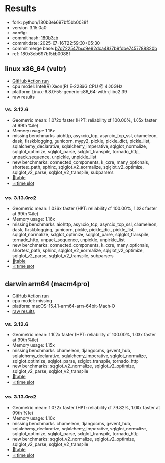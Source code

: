 # Results

- fork: python/180b3eb697bf5bb0088f
- version: 3.15.0a0
- config: 
- commit hash: [180b3eb](https://github.com/python/cpython/commit/180b3eb)
- commit date: 2025-07-16T22:59:30+05:30
- commit merge base: [b7d722547bcc9e92dca4837b9fdbe7457788820b](https://github.com/python/cpython/commit/b7d722547bcc9e92dca4837b9fdbe7457788820b)
- ref: 180b3eb697bf5bb0088f

## linux x86_64 (vultr)

- [GitHub Action run](https://github.com/facebookexperimental/free-threading-benchmarking/actions/runs/16333246852)
- cpu model: Intel(R) Xeon(R) E-2286G CPU @ 4.00GHz
- platform: Linux-6.8.0-55-generic-x86_64-with-glibc2.39
- [raw results](bm-20250716-vultr-x86_64-python-180b3eb697bf5bb0088f-3.15.0a0-180b3eb.json)

### vs. 3.12.6

- Geometric mean: 1.072x faster (HPT: reliability of 100.00%, 1.05x faster at 99th %ile)
- Memory usage: 1.16x
- missing benchmarks: aiohttp, asyncio_tcp, asyncio_tcp_ssl, chameleon, dask, flaskblogging, gunicorn, mypy2, pickle, pickle_dict, pickle_list, sqlalchemy_declarative, sqlalchemy_imperative, sqlglot_normalize, sqlglot_optimize, sqlglot_parse, sqlglot_transpile, tornado_http, unpack_sequence, unpickle, unpickle_list
- new benchmarks: connected_components, k_core, many_optionals, shortest_path, sphinx, sqlglot_v2_normalize, sqlglot_v2_optimize, sqlglot_v2_parse, sqlglot_v2_transpile, subparsers
- [📄table](bm-20250716-vultr-x86_64-python-180b3eb697bf5bb0088f-3.15.0a0-180b3eb-vs-3.12.6.md)
- [📈time plot](bm-20250716-vultr-x86_64-python-180b3eb697bf5bb0088f-3.15.0a0-180b3eb-vs-3.12.6.svg)

### vs. 3.13.0rc2

- Geometric mean: 1.036x faster (HPT: reliability of 100.00%, 1.02x faster at 99th %ile)
- Memory usage: 1.16x
- missing benchmarks: aiohttp, asyncio_tcp, asyncio_tcp_ssl, chameleon, dask, flaskblogging, gunicorn, pickle, pickle_dict, pickle_list, sqlglot_normalize, sqlglot_optimize, sqlglot_parse, sqlglot_transpile, tornado_http, unpack_sequence, unpickle, unpickle_list
- new benchmarks: connected_components, k_core, many_optionals, shortest_path, sphinx, sqlglot_v2_normalize, sqlglot_v2_optimize, sqlglot_v2_parse, sqlglot_v2_transpile, subparsers
- [📄table](bm-20250716-vultr-x86_64-python-180b3eb697bf5bb0088f-3.15.0a0-180b3eb-vs-3.13.0rc2.md)
- [📈time plot](bm-20250716-vultr-x86_64-python-180b3eb697bf5bb0088f-3.15.0a0-180b3eb-vs-3.13.0rc2.svg)

## darwin arm64 (macm4pro)

- [GitHub Action run](https://github.com/facebookexperimental/free-threading-benchmarking/actions/runs/16333246852)
- cpu model: missing
- platform: macOS-15.4.1-arm64-arm-64bit-Mach-O
- [raw results](bm-20250716-macm4pro-arm64-python-180b3eb697bf5bb0088f-3.15.0a0-180b3eb.json)

### vs. 3.12.6

- Geometric mean: 1.102x faster (HPT: reliability of 100.00%, 1.03x faster at 99th %ile)
- Memory usage: 1.15x
- missing benchmarks: chameleon, djangocms, gevent_hub, sqlalchemy_declarative, sqlalchemy_imperative, sqlglot_normalize, sqlglot_optimize, sqlglot_parse, sqlglot_transpile, tornado_http
- new benchmarks: sqlglot_v2_normalize, sqlglot_v2_optimize, sqlglot_v2_parse, sqlglot_v2_transpile
- [📄table](bm-20250716-macm4pro-arm64-python-180b3eb697bf5bb0088f-3.15.0a0-180b3eb-vs-3.12.6.md)
- [📈time plot](bm-20250716-macm4pro-arm64-python-180b3eb697bf5bb0088f-3.15.0a0-180b3eb-vs-3.12.6.svg)

### vs. 3.13.0rc2

- Geometric mean: 1.022x faster (HPT: reliability of 79.82%, 1.00x faster at 99th %ile)
- Memory usage: 1.10x
- missing benchmarks: chameleon, djangocms, gevent_hub, sqlalchemy_declarative, sqlalchemy_imperative, sqlglot_normalize, sqlglot_optimize, sqlglot_parse, sqlglot_transpile, tornado_http
- new benchmarks: sqlglot_v2_normalize, sqlglot_v2_optimize, sqlglot_v2_parse, sqlglot_v2_transpile
- [📄table](bm-20250716-macm4pro-arm64-python-180b3eb697bf5bb0088f-3.15.0a0-180b3eb-vs-3.13.0rc2.md)
- [📈time plot](bm-20250716-macm4pro-arm64-python-180b3eb697bf5bb0088f-3.15.0a0-180b3eb-vs-3.13.0rc2.svg)

